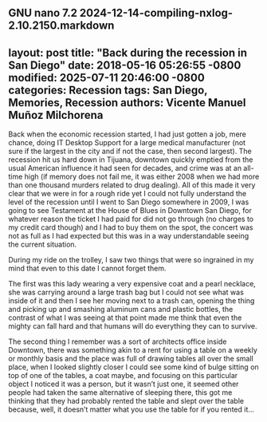   GNU nano 7.2                                                                       2024-12-14-compiling-nxlog-2.10.2150.markdown
---
layout: post
title: "Back during the recession in San Diego"
date: 2018-05-16 05:26:55 -0800
modified: 2025-07-11 20:46:00 -0800
categories: Recession
tags: San Diego, Memories, Recession
authors: Vicente Manuel Muñoz Milchorena
---
Back when the economic recession started, I had just gotten a job, mere chance, 
doing IT Desktop Support for a large medical manufacturer (not sure if the 
largest in the city and if not the case, then second largest). The recession 
hit us hard down in Tijuana, downtown quickly emptied from the usual American 
influence it had seen for decades, and crime was at an all-time high (if memory 
does not fail me, it was either 2008 when we had more than one thousand murders 
related to drug dealing). All of this made it very clear that we were in for a 
rough ride yet I could not fully understand the level of the recession until I 
went to San Diego somewhere in 2009, I was going to see Testament at the House 
of Blues in Downtown San Diego, for whatever reason the ticket I had paid for 
did not go through (no charges to my credit card though) and I had to buy them 
on the spot, the concert was not as full as I had expected but this was in a 
way understandable seeing the current situation.

During my ride on the trolley, I saw two things that were so ingrained in my 
mind that even to this date I cannot forget them.

The first was this lady wearing a very expensive coat and a pearl necklace, she 
was carrying around a large trash bag but I could not see what was inside of it 
and then I see her moving next to a trash can, opening the thing and picking up 
and smashing aluminum cans and plastic bottles, the contrast of what I was 
seeing at that point made me think that even the mighty can fall hard and that 
humans will do everything they can to survive.

The second thing I remember was a sort of architects office inside Downtown, 
there was something akin to a rent for using a table on a weekly or monthly basis 
and the place was full of drawing tables all over the small place, when I looked 
slightly closer I could see some kind of bulge sitting on top of one of the 
tables, a coat maybe, and focusing on this particular object I noticed it was a 
person, but it wasn’t just one, it seemed other people had taken the same 
alternative of sleeping there, this got me thinking that they had probably rented 
the table and slept over the table because, well, it doesn’t matter what you use 
the table for if you rented it…

